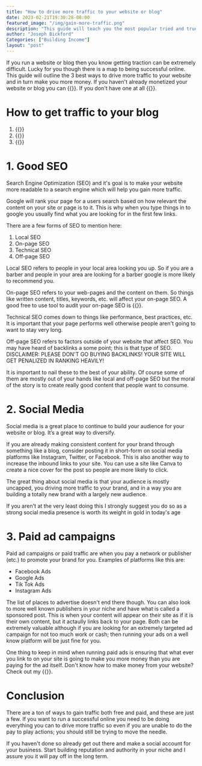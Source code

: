 ```yaml
---
title: "How to drive more traffic to your website or blog"
date: 2023-02-21T19:30:28-08:00
featured_image: "/img/gain-more-traffic.png"
description: "This guide will teach you the most popular tried and true ways to drive more traffic to your website or blog"
author: "Joseph Bickford"
Categories: ["Building Income"]
layout: "post"
---
```


If you run a website or blog then you know getting traction can be extremely difficult. Lucky for you though there is a map to being successful online. This guide will outline the 3 best ways to drive more traffic to your website and in turn make you more money. If you haven't already monetized your website or blog you can {{<link target="_blank" href="https://thedeveloperpost.com/posts/monetize-blog" name="learn how to monetize here">}}. If you don't have one at all {{<link target="_blank" href="https://thedeveloperpost.com/posts/build-a-blog" name="learn how to make a blog here">}}.

# How to get traffic to your blog

1. {{<link href="#1-good-seo" name="Organically through good SEO and great content">}}
2. {{<link href="#2-social-media" name="Social media">}}
3. {{<link href="#3-paid-ad-campaigns" name="Paid ads">}}

# 1. Good SEO

Search Engine Optimization (SEO) and it's goal is to make your website more readable to a search engine which will help you gain more traffic.

Google will rank your page for a users search based on how relevant the content on your site or page is to it. This is why when you type things in to google you usually find what you are looking for in the first few links.

There are a few forms of SEO to mention here:

1. Local SEO
2. On-page SEO
3. Technical SEO
4. Off-page SEO

Local SEO refers to people in your local area looking you up. So if you are a barber and people in your area are looking for a barber google is more likely to recommend you.

On-page SEO refers to your web-pages and the content on them. So things like written content, titles, keywords, etc. will affect your on-page SEO. A good free to use tool to audit your on-page SEO is {{<link href="#" name="semrush">}}.

Technical SEO comes down to things like performance, best practices, etc. It is important that your page performs well otherwise people aren't going to want to stay very long.

Off-page SEO refers to factors outside of your website that affect SEO. You may have heard of backlinks a some point; this is that type of SEO. DISCLAIMER: PLEASE DON'T GO BUYING BACKLINKS! YOUR SITE WILL GET PENALIZED IN RANKING HEAVILY!

It is important to nail these to the best of your ability. Of course some of them are mostly out of your hands like local and off-page SEO but the moral of the story is to create really good content that people want to consume.

# 2. Social Media

Social media is a great place to continue to build your audience for your website or blog. It’s a great way to diversify.

If you are already making consistent content for your brand through something like a blog, consider posting it in short-form on social media platforms like Instagram, Twitter, or Facebook. This is also another way to increase the inbound links to your site. You can use a site like Canva to create a nice cover for the post so people are more likely to click.

The great thing about social media is that your audience is mostly uncapped, you driving more traffic to your brand, and in a way you are building a totally new brand with a largely new audience.

If you aren't at the very least doing this I strongly suggest you do so as a strong social media presence is worth its weight in gold in today's age

# 3. Paid ad campaigns

Paid ad campaigns or paid traffic are when you pay a network or publisher (etc.) to promote your brand for you. Examples of platforms like this are:

- Facebook Ads
- Google Ads
- Tik Tok Ads
- Instagram Ads

The list of places to advertise doesn't end there though. You can also look to more well known publishers in your niche and have what is called a sponsored post. This is when your content will appear on their site as if it is their own content, but it actaully links back to your page. Both can be extremely valuable although if you are looking for an extremely targeted ad campaign for not too much work or cash; then running your ads on a well know platform will be just fine for you.

One thing to keep in mind when running paid ads is ensuring that what ever you link to on your site is going to make you more money than you are paying for the ad itself. Don't know how to make money from your website? Check out my {{<link href="https://thedeveloperpost.com/posts/monetize-blog" name="top 3 ways to monetize your blog" target="_blank">}}.

# Conclusion

There are a ton of ways to gain traffic both free and paid, and these are just a few. If you want to run a successful online you need to be doing everything you can to drive more traffic so even if you are unable to do the pay to play actions; you should still be trying to move the needle.

If you haven't done so already get out there and make a social account for your business. Start building reputation and authority in your niche and I assure you it will pay off in the long term.
